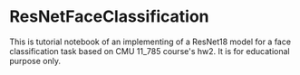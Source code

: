 # ResNetFaceClassification
This is tutorial notebook of an implementing of a ResNet18 model for a face classification task based on CMU 11_785 course's hw2.
It is for educational purpose only.
